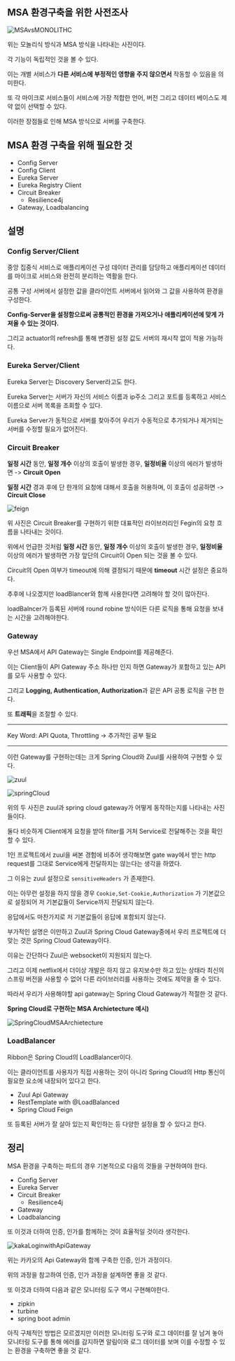 

## MSA 환경구축을 위한 사전조사

![MSAvsMONOLITHC](/Users/jongjun/Desktop/jongjun/project/smilegate/img/MSAvsMONOLITHC.png)

위는 모놀리식 방식과 MSA 방식을 나타내는 사진이다.

각 기능이 독립적인 것을 볼 수 있다.

이는 개별 서비스가 **다른 서비스에 부정적인 영향을 주지 않으면서** 작동할 수 있음을 의미한다.

또 각 마이크로 서비스들이 서비스에 가장 적합한 언어, 버전 그리고 데이터 베이스도 제약 없이 선택할 수 있다.

이러한 장점들로 인해 MSA 방식으로 서버를 구축한다.



## MSA 환경 구축을 위해 필요한 것

+ Config Server
+ Config Client
+ Eureka Server
+ Eureka Registry Client
+ Circuit Breaker
  + Resilience4j
+ Gateway, Loadbalancing



## 설명

### Config Server/Client

중앙 집중식 서비스로 애플리케이션 구성 데이터 관리를 담당하고 애플리케이션 데이터를 마이크로 서비스와 완전히 분리하는 역활을 한다.

공통 구성 서버에서 설정한 값을 클라이언트 서버에서 읽어와 그 값을 사용하여 환경을 구성한다.

**Config-Server을 설정함으로써 공통적인 환경을 가져오거나 애플리케이션에 맞게 가져올 수 있는 것이다.**

그리고 actuator의 refresh를 통해 변경된 설정 값도 서버의 재시작 없이 적용 가능하다.



### Eureka Server/Client

Eureka Server는 Discovery Server라고도 한다.

Eureka Server는 서버가 자신의 서비스 이름과 ip주소 그리고 포트를 등록하고 서비스 이름으로 서버 목록을 조회할 수 있다.

Eureka Server가 동적으로 서버를 찾아주어 우리가 수동적으로 추가되거나 제거되는 서버를 수정할 필요가 없어진다.



### Circuit Breaker

**일정 시간** 동안, **일정 개수** 이상의 호출이 발생한 경우, **일정비율** 이상의 에러가 발생하면 -> **Circuit Open**

**일정 시간** 경과 후에 단 한개의 요청에 대해서 호출을 허용하며, 이 호출이 성공하면 -> **Circuit Close**

![feign](/Users/jongjun/Desktop/jongjun/project/smilegate/img/feign.png)

위 사진은 Circuit Breaker를 구현하기 위한 대표적인 라이브러리인 Fegin의 요청 흐름을 나타내는 것이다.

위에서 언급한 것처럼 **일정 시간** 동안, **일정 개수** 이상의 호출이 발생한 경우, **일정비율** 이상의 에러가 발생하면 가장 앞단의 Circuit이 Open 되는 것을 볼 수 있다.

Circuit의 Open 여부가 timeout에 의해 결정되기 때문에 **timeout** 시간 설정은 중요하다.

추후에 나오겠지만 loadBlancer와 함께 사용한다면 고려해야 할 것이 많아진다.

loadBalncer가 등록된 서버에 round robine 방식이든 다른 로직을 통해 요청을 보내는 시간을 고려해야한다.



### Gateway

우선 MSA에서 API Gateway는 Single Endpoint를 제공해준다.

이는 Client들이 API Gateway 주소 하나만 인지 하면 Gateway가 포함하고 있는 API를 모두 사용할 수 있다.

그리고 **Logging, Authentication, Authorization**과 같은 API 공통 로직을 구현 한다.

또 **트래픽**을 조절할 수 있다.

---

Key Word:  API Quota, Throttling  -> 추가적인 공부 필요

---

이런 Gateway를 구현하는데는 크게 Spring Cloud와 Zuul를 사용하여 구현할 수 있다.

![zuul](/Users/jongjun/Desktop/jongjun/project/smilegate/img/zuul.png)

![springCloud](/Users/jongjun/Desktop/jongjun/project/smilegate/img/springCloud.png)

위의 두 사진은 zuul과 spring cloud gateway가 어떻게 동작하는지를 나타내는 사진들이다.

둘다 비슷하게 Client에게 요청을 받아 filter를 거처 Service로 전달해주는 것을 확인할 수 있다.

1인 프로젝트에서 zuul을 써본 경험에 비추어 생각해보면 gate way에서 받는 http request를 그대로 Service에게 전달하지는 않는다는 생각을 하였다.

그 이유는 zuul 설정으로 `sensitiveHeaders` 가 존재한다.

이는 아무런 설정을 하지 않을 경우 `Cookie,Set-Cookie,Authorization` 가 기본값으로 설정되어 저 기본값들이 Service까지 전달되지 않는다.

응답에서도 마찬가지로 저 기본값들이 응답에 포함되지 않는다.



부가적인 설명은 이만하고 Zuul과 Spring Cloud Gateway중에서 우리 프로젝트에 더 맞는 것은 Spring Cloud Gateway이다.

이유는 간단하다 Zuul은 websocket이 지원되지 않는다.

그리고 이제 netflix에서 더이상 개발은 하지 않고 유지보수만 하고 있는 상태라 최신의 스프링 버전을 사용할 수 없어 다른 라이브러리를 사용하는 것에도 제약을 줄 수 있다.

따라서 우리가 사용해야할 api gateway는 Spring Cloud Gateway가 적절한 것 같다.



**Spring Cloud로 구현하는 MSA Archietecture 예시)**

![SpringCloudMSAArchietecture](/Users/jongjun/Desktop/jongjun/project/smilegate/img/SpringCloudMSAArchietecture.png)



### LoadBalancer

Ribbon은 Spring Cloud의 LoadBalancer이다.

이는 클라이언트를 사용자가 직접 사용하는 것이 아니라 Spring Cloud의 Http 통신이 필요한 요소에 내장되어 있다고 한다.

+ Zuul Api Gateway
+ RestTemplate with @LoadBalanced 
+ Spring Cloud Feign

또 등록된 서버가 잘 살아 있는지 확인하는 등 다양한 설정을 할 수 있다고 한다.



## 정리

MSA 환경을 구축하는 파트의 경우 기본적으로 다음의 것들을 구현하여야 한다.

+ Config Server
+ Eureka Server
+ Circuit Breaker
  + Resilience4j
+ Gateway
+ Loadbalancing

또 이것과 더하여 인증, 인가를 함께하는 것이 효율적일 것이라 생각한다.

![kakaLoginwithApiGateway](/Users/jongjun/Desktop/jongjun/project/smilegate/img/kakaLoginwithApiGateway.png)

위는 카카오의 Api Gateway와 함께 구축한 인증, 인가 과정이다.

위의 과정을 참고하여 인증, 인가 과정을 설계하면 좋을 것 같다.



또 이것과 더하여 다음과 같은 모니터링 도구 역시 구현해야한다.

+ zipkin
+ turbine
+ spring boot admin

아직 구체적인 방법은 모르겠지만 이러한 모니터링 도구와 로그 데이터를 잘 남겨 놓아 모니터링 도구를 통해 에러를 감지하면 알림이와 로그 데이터를 보며 이를 수정할 수 있는 환경을 구축하면 좋을 것 같다.